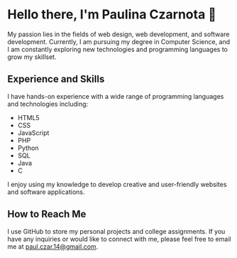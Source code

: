 # Hello there, I'm Paulina Czarnota 👋

My passion lies in the fields of web design, web development, and software development. Currently, I am pursuing my degree in Computer Science, and I am constantly exploring new technologies and programming languages to grow my skillset.

## Experience and Skills

I have hands-on experience with a wide range of programming languages and technologies including:

- HTML5
- CSS
- JavaScript
- PHP
- Python
- SQL
- Java
- C

I enjoy using my knowledge to develop creative and user-friendly websites and software applications.

## How to Reach Me

I use GitHub to store my personal projects and college assignments. If you have any inquiries or would like to connect with me, please feel free to email me at paul.czar.14@gmail.com.
